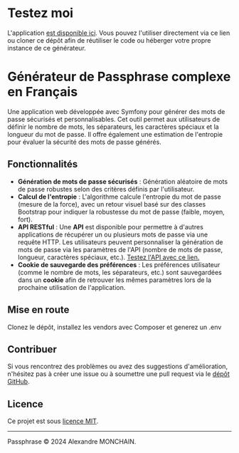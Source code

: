 # Testez moi
L'application [est disponible ici](https://passphrase.fr). Vous pouvez l'utiliser directement via ce lien ou cloner ce dépôt afin de réutiliser le code ou héberger votre propre instance de ce générateur.

# Générateur de Passphrase complexe en Français

Une application web développée avec Symfony pour générer des mots de passe sécurisés et personnalisables. Cet outil permet aux utilisateurs de définir le nombre de mots, les séparateurs, les caractères spéciaux et la longueur du mot de passe. Il offre également une estimation de l'entropie pour évaluer la sécurité des mots de passe générés.

## Fonctionnalités

- **Génération de mots de passe sécurisés** : Génération aléatoire de mots de passe robustes selon des critères définis par l'utilisateur.
- **Calcul de l'entropie** : L'algorithme calcule l'entropie du mot de passe (mesure de la force), avec un retour visuel basé sur des classes Bootstrap pour indiquer la robustesse du mot de passe (faible, moyen, fort).
- **API RESTful** : Une **API** est disponible pour permettre à d'autres applications de récupérer un ou plusieurs mots de passe via une requête HTTP. Les utilisateurs peuvent personnaliser la génération de mots de passe via les paramètres de l'API (nombre de mots de passe, longueur, caractères spéciaux, etc.).
[Testez l'API avec ce lien.](https://passphrase.fr/api/passwords?count=1&nb_mots=2&longueur_minimale=12&separateur=random&majuscule_debut=true&majuscule_aleatoire=false&longueur_nombre=2&caractere_special=random&caracteres_accentues=false)
- **Cookie de sauvegarde des préférences** : Les préférences utilisateur (comme le nombre de mots, les séparateurs, etc.) sont sauvegardées dans un **cookie** afin de retrouver les mêmes paramètres lors de la prochaine utilisation de l'application.



## Mise en route

Clonez le dépôt, installez les vendors avec Composer et generez un .env


## Contribuer

Si vous rencontrez des problèmes ou avez des suggestions d'amélioration, n'hésitez pas à créer une issue ou à soumettre une pull request via le [dépôt GitHub](https://github.com/AlexandreMonchain/Passphrase).

## Licence

Ce projet est sous [licence MIT](./LICENSE).

---

Passphrase © 2024 Alexandre MONCHAIN.
